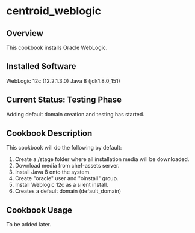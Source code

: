 # centroid_weblogic

## Overview

This cookbook installs Oracle WebLogic.

## Installed Software

WebLogic 12c (12.2.1.3.0)
Java 8 (jdk1.8.0_151)

## Current Status: Testing Phase

Adding default domain creation and testing has started.

## Cookbook Description

This cookbook will do the following by default:

  1) Create a /stage folder where all installation media will be downloaded.
  2) Download media from chef-assets server.
  3) Install Java 8 onto the system.
  4) Create "oracle" user and "oinstall" group.
  5) Install Weblogic 12c as a silent install.
  6) Creates a default domain (default_domain)

## Cookbook Usage

To be added later.
